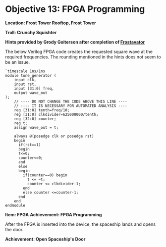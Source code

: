 # Objective 13: FPGA Programming
**Location: Frost Tower Rooftop, Frost Tower**

**Troll: Crunchy Squishter**

**Hints provided by Grody Goiterson after completion of [Frostavator](https://github.com/joergschwarzwaelder/hhc2021/blob/master/Additional/Frostavator.md)**

The below Verilog FPGA code creates the requested square wave at the required frequencies.
The rounding mentioned in the hints does not seem to be an issue.

```
`timescale 1ns/1ns
module tone_generator (
    input clk,
    input rst,
    input [31:0] freq,
    output wave_out
);
    // ---- DO NOT CHANGE THE CODE ABOVE THIS LINE ---- 
    // ---- IT IS NECESSARY FOR AUTOMATED ANALYSIS ----
    reg [31:0] tenth=freq/10;
    reg [31:0] clkdivider=625000000/tenth;
    reg [32:0] counter;
	reg t;
    assign wave_out = t;
	
	always @(posedge clk or posedge rst)
	begin
	  if(rst==1)
	  begin
      t<=0;
      counter<=0;
	  end
	  else
	  begin
	    if(counter==0) begin
	      t <= ~t;
	      counter <= clkdivider-1;
	    end
	    else counter <=counter-1; 
      end
	end
endmodule
```

**Item: FPGA**
**Achievement: FPGA Programming**

After the FPGA is inserted into the device, the spaceship lands and opens the door.

**Achievement: Open Spaceship's Door**
